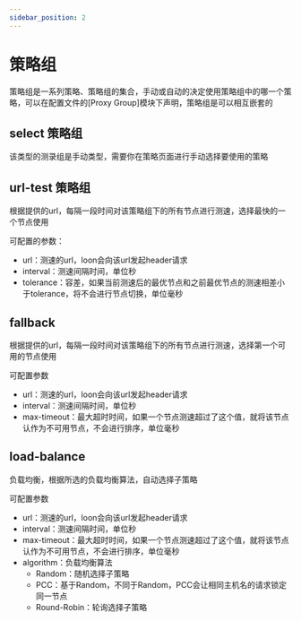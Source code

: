```yaml
---
sidebar_position: 2
---
```


# 策略组
策略组是一系列策略、策略组的集合，手动或自动的决定使用策略组中的哪一个策略，可以在配置文件的[Proxy Group]模块下声明，策略组是可以相互嵌套的

## select 策略组
该类型的测录组是手动类型，需要你在策略页面进行手动选择要使用的策略

## url-test 策略组
根据提供的url，每隔一段时间对该策略组下的所有节点进行测速，选择最快的一个节点使用

可配置的参数：
- url：测速的url，loon会向该url发起header请求
- interval：测速间隔时间，单位秒
- tolerance：容差，如果当前测速后的最优节点和之前最优节点的测速相差小于tolerance，将不会进行节点切换，单位毫秒

## fallback
根据提供的url，每隔一段时间对该策略组下的所有节点进行测速，选择第一个可用的节点使用

可配置参数
- url：测速的url，loon会向该url发起header请求
- interval：测速间隔时间，单位秒
- max-timeout：最大超时时间，如果一个节点测速超过了这个值，就将该节点认作为不可用节点，不会进行排序，单位毫秒

## load-balance
负载均衡，根据所选的负载均衡算法，自动选择子策略

可配置参数
- url：测速的url，loon会向该url发起header请求
- interval：测速间隔时间，单位秒
- max-timeout：最大超时时间，如果一个节点测速超过了这个值，就将该节点认作为不可用节点，不会进行排序，单位毫秒
- algorithm：负载均衡算法
    - Random：随机选择子策略
    - PCC：基于Random，不同于Random，PCC会让相同主机名的请求锁定同一节点
    - Round-Robin：轮询选择子策略